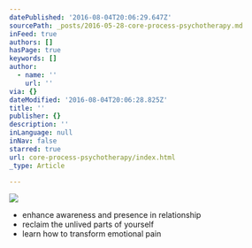 ```yaml
---
datePublished: '2016-08-04T20:06:29.647Z'
sourcePath: _posts/2016-05-28-core-process-psychotherapy.md
inFeed: true
authors: []
hasPage: true
keywords: []
author:
  - name: ''
    url: ''
via: {}
dateModified: '2016-08-04T20:06:28.825Z'
title: ''
publisher: {}
description: ''
inLanguage: null
inNav: false
starred: true
url: core-process-psychotherapy/index.html
_type: Article

---
```

![](https://the-grid-user-content.s3-us-west-2.amazonaws.com/2114debb-58c6-42a7-846f-d52e22efd098.jpg)

* enhance awareness and presence in relationship 
* reclaim the unlived parts of yourself
* learn how to transform emotional pain